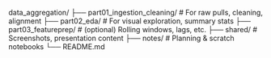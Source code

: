 data_aggregation/
├── part01_ingestion_cleaning/          # For raw pulls, cleaning, alignment
├── part02_eda/                          # For visual exploration, summary stats
├── part03_featureprep/                 # (optional) Rolling windows, lags, etc.
├── shared/                              # Screenshots, presentation content
├── notes/                               # Planning & scratch notebooks
└── README.md